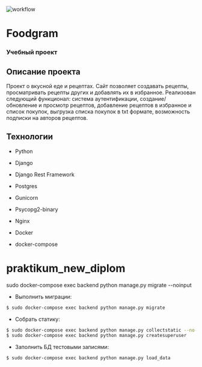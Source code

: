 ![workflow](https://github.com/Andrey-Vyshegorodskiy/foodgram-project-react/actions/workflows/main.yml/badge.svg)

# Foodgram
### Учебный проект

## Описание проекта

Проект о вкусной еде и рецептах. Сайт позволяет создавать рецепты, просматривать рецепты других и добавлять их в избранное. 
    Реализован следующий функционал: система аутентификации, создание/обновление и просмотр рецептов, добавление рецептов в избранное и список покупок, выгрузка списка покупок в txt формате, возможность подписки на авторов рецептов.

## Технологии

* Python

* Django

* Django Rest Framework

* Postgres

* Gunicorn

* Psycopg2-binary

* Nginx

* Docker

* docker-compose

# praktikum_new_diplom



sudo docker-compose exec backend python manage.py migrate --noinput

- Выполнить миграции:
```Bash
$ sudo docker-compose exec backend python manage.py migrate
```
- Собрать статику:
```Bash
$ sudo docker-compose exec backend python manage.py collectstatic --no-input
$ sudo docker-compose exec backend python manage.py createsuperuser
```
- Заполнить БД тестовыми записями:
```Bash
$ sudo docker-compose exec backend python manage.py load_data
```